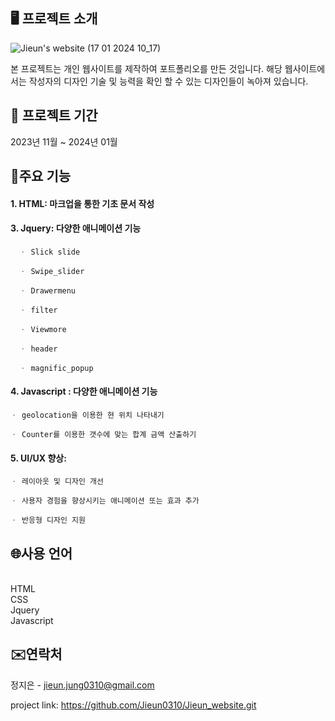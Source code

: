 ## 🖥 프로젝트 소개


![Jieun's website (17 01 2024 10_17)](https://github.com/Jieun0310/Jieun_website/assets/109771820/892bb0b2-ab83-42a6-ab36-4073b477fd25)


본 프로젝트는 개인 웹사이트를 제작하여 포트폴리오를 만든 것입니다. 해당 웹사이트에서는 작성자의 디자인 기술 및 능력을 확인 할 수 있는 디자인들이 녹아져 있습니다.



## 📆 프로젝트 기간
2023년 11월 ~ 2024년 01월



## 📌주요 기능

#### 1. HTML: 마크업을 통한 기초 문서 작성
#### 3. Jquery: 다양한 애니메이션 기능
      ㆍ Slick slide
      
      ㆍ Swipe_slider
      
      ㆍ Drawermenu
      
      ㆍ filter
      
      ㆍ Viewmore
      
      ㆍ header
      
      ㆍ magnific_popup
      
#### 4. Javascript : 다양한 애니메이션 기능
    ㆍ geolocation을 이용한 현 위치 나타내기
    
    ㆍ Counter를 이용한 갯수에 맞는 합계 금액 산출하기
#### 5. UI/UX 향상:
    ㆍ 레이아웃 및 디자인 개선
    
    ㆍ 사용자 경험을 향상시키는 애니메이션 또는 효과 추가
    
    ㆍ 반응형 디자인 지원

## 🌐사용 언어

<br> HTML
<br> CSS
<br> Jquery
<br> Javascript

## ✉️연락처

정지은 - jieun.jung0310@gmail.com

project link:
<https://github.com/Jieun0310/Jieun_website.git>
